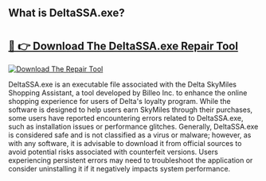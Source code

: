 ## What is DeltaSSA.exe? 

# <h2><a href="https://exedetect.com/download.php?DeltaSSA.exe">🔗 👉 Download The DeltaSSA.exe Repair Tool</a></h2>

[![Download The Repair Tool](https://exedetect.com/download-button.jpg)](https://exedetect.com/download.php?DeltaSSA.exe)

DeltaSSA.exe is an executable file associated with the Delta SkyMiles Shopping Assistant, a tool developed by Billeo Inc. to enhance the online shopping experience for users of Delta's loyalty program. While the software is designed to help users earn SkyMiles through their purchases, some users have reported encountering errors related to DeltaSSA.exe, such as installation issues or performance glitches. Generally, DeltaSSA.exe is considered safe and is not classified as a virus or malware; however, as with any software, it is advisable to download it from official sources to avoid potential risks associated with counterfeit versions. Users experiencing persistent errors may need to troubleshoot the application or consider uninstalling it if it negatively impacts system performance.